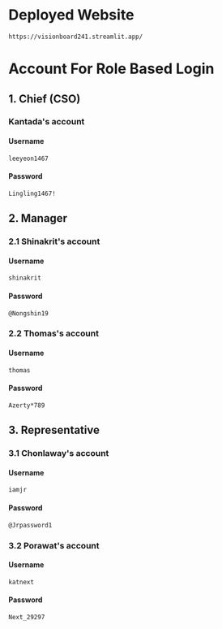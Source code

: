 # Deployed Website
    https://visionboard241.streamlit.app/
# Account For Role Based Login
## 1. Chief (CSO)
  ### Kantada's account
  #### Username
    leeyeon1467
  #### Password
    Lingling1467!
## 2. Manager
  ### 2.1 Shinakrit's account
  #### Username
    shinakrit
  #### Password
    @Nongshin19
  ### 2.2 Thomas's account
  #### Username
    thomas
  #### Password
    Azerty*789
## 3. Representative
  ### 3.1 Chonlaway's account
  #### Username
    iamjr
  #### Password
    @Jrpassword1
  ### 3.2 Porawat's account
  #### Username
    katnext
  #### Password
    Next_29297
